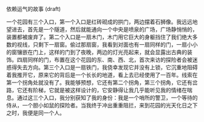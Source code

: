 依赖运气的故事 (draft)

一个花园有三个入口，第一个入口是红砖砌成的拱门，两边摆着石狮像。我远远地望进去，首先是一个隧道，然后就能通向一个中央是喷泉的广场，广场静悄悄的，装置都被废弃了。第二个入口是一扇木门，木门用它巨大的身躯挡住了我们绝大多数的视线，只剩下一扇窗。偷过那扇窗，我看到对面也有一扇同样的门，一扇小小的窗镶嵌在门上，这样的门到了夜晚，两边的灯光亮起来，就会显露出古典的装饰。四扇同样的门，布置在这个花园的东、南、西、北，首次来访的探险者会被迷惑得失去方向。第三个入口是一扇铁门，我侥幸发现它并没有上锁，它沉重地阻碍着我推开它，原来它的背后是一个长长的地道，看上去已经使用了一百年。线索在第一个拐角处就没有了。我能够预想，它还有第二个拐角，第三个拐角，它还有岔路，它还有阶梯，它就是被这样设计的，它安静得让我几乎能听见我的情绪在喘息。通过这三个入口，我分别获知了我的身份：我是一个哨所的警卫，一个等待的侍从，一个胆小如鼠的探险者。当我终于冲出重重阻拦，来到花园的光天化日之下之时，我便是同一个人。